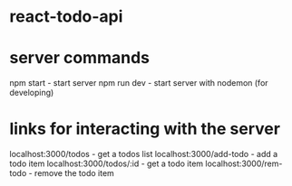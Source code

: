 # react-todo-api

# server commands
npm start - start server
npm run dev - start server with nodemon (for developing)

# links for interacting with the server
localhost:3000/todos - get a todos list
localhost:3000/add-todo - add a todo item
localhost:3000/todos/:id - get a todo item
localhost:3000/rem-todo - remove the todo item